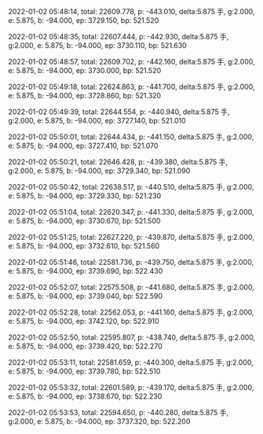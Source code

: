 2022-01-02 05:48:14, total: 22609.778, p: -443.010, delta:5.875 手, g:2.000, e: 5.875, b: -94.000, ep: 3729.150, bp: 521.520

2022-01-02 05:48:35, total: 22607.444, p: -442.930, delta:5.875 手, g:2.000, e: 5.875, b: -94.000, ep: 3730.110, bp: 521.630

2022-01-02 05:48:57, total: 22609.702, p: -442.160, delta:5.875 手, g:2.000, e: 5.875, b: -94.000, ep: 3730.000, bp: 521.520

2022-01-02 05:49:18, total: 22624.863, p: -441.700, delta:5.875 手, g:2.000, e: 5.875, b: -94.000, ep: 3728.860, bp: 521.320

2022-01-02 05:49:39, total: 22644.554, p: -440.940, delta:5.875 手, g:2.000, e: 5.875, b: -94.000, ep: 3727.140, bp: 521.010

2022-01-02 05:50:01, total: 22644.434, p: -441.150, delta:5.875 手, g:2.000, e: 5.875, b: -94.000, ep: 3727.410, bp: 521.070

2022-01-02 05:50:21, total: 22646.428, p: -439.380, delta:5.875 手, g:2.000, e: 5.875, b: -94.000, ep: 3729.340, bp: 521.090

2022-01-02 05:50:42, total: 22638.517, p: -440.510, delta:5.875 手, g:2.000, e: 5.875, b: -94.000, ep: 3729.330, bp: 521.230

2022-01-02 05:51:04, total: 22620.347, p: -441.330, delta:5.875 手, g:2.000, e: 5.875, b: -94.000, ep: 3730.670, bp: 521.500

2022-01-02 05:51:25, total: 22627.220, p: -439.870, delta:5.875 手, g:2.000, e: 5.875, b: -94.000, ep: 3732.610, bp: 521.560

2022-01-02 05:51:46, total: 22581.736, p: -439.750, delta:5.875 手, g:2.000, e: 5.875, b: -94.000, ep: 3739.690, bp: 522.430

2022-01-02 05:52:07, total: 22575.508, p: -441.680, delta:5.875 手, g:2.000, e: 5.875, b: -94.000, ep: 3739.040, bp: 522.590

2022-01-02 05:52:28, total: 22562.053, p: -441.160, delta:5.875 手, g:2.000, e: 5.875, b: -94.000, ep: 3742.120, bp: 522.910

2022-01-02 05:52:50, total: 22595.807, p: -438.740, delta:5.875 手, g:2.000, e: 5.875, b: -94.000, ep: 3739.420, bp: 522.270

2022-01-02 05:53:11, total: 22581.659, p: -440.300, delta:5.875 手, g:2.000, e: 5.875, b: -94.000, ep: 3739.780, bp: 522.510

2022-01-02 05:53:32, total: 22601.589, p: -439.170, delta:5.875 手, g:2.000, e: 5.875, b: -94.000, ep: 3738.670, bp: 522.230

2022-01-02 05:53:53, total: 22594.650, p: -440.280, delta:5.875 手, g:2.000, e: 5.875, b: -94.000, ep: 3737.320, bp: 522.200